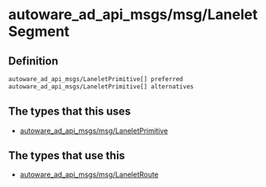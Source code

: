 # autoware_ad_api_msgs/msg/LaneletSegment

## Definition

```txt
autoware_ad_api_msgs/LaneletPrimitive[] preferred
autoware_ad_api_msgs/LaneletPrimitive[] alternatives
```

## The types that this uses

- [autoware_ad_api_msgs/msg/LaneletPrimitive](../../autoware_ad_api_msgs/msg/lanelet_primitive.md)

## The types that use this

- [autoware_ad_api_msgs/msg/LaneletRoute](../../autoware_ad_api_msgs/msg/lanelet_route.md)
